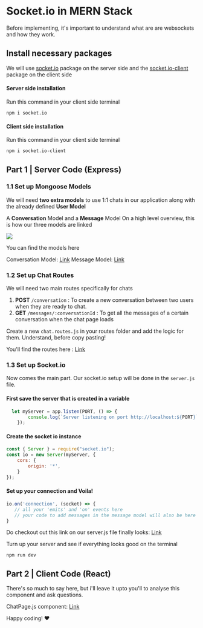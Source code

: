   # Socket.io  in MERN Stack

Before implementing, it's important to understand what are are websockets and how they work. 

## Install necessary packages

We will use [socket.io](https://www.npmjs.com/package/socket.io) package on the server side and the  [socket.io-client](https://www.npmjs.com/package/socket.io-client) package on the client side

#### Server side installation
Run this command in your client side terminal
```
npm i socket.io
```

#### Client side installation
Run this command in your client side terminal
```
npm i socket.io-client
```


## Part 1 | Server Code (Express)

### 1.1 Set up Mongoose Models

We will need **two extra models** to use 1:1 chats in our application along with the already defined **User Model** 

A **Conversation** Model and a **Message** Model
On a high level overview, this is how our three models are linked

![](https://imgur.com/J268VIi.png)


You can find the models here

Conversation  Model: [Link](https://gist.github.com/ManishPoduval/f94f93792f5884f1ea642fd6fd958654)
Message Model: [Link](https://gist.github.com/ManishPoduval/85be22b200498f595e5e899d7b939089) 

### 1.2 Set up Chat Routes 

We will need two main routes specifically for chats

 1. **POST** `/conversation` : To create a new conversation between two users when they are ready to chat. 
 2. **GET** `/messages/:conversationId` : To get all the messages of a certain conversation when the chat page loads

Create a new `chat.routes.js` in your routes folder and add the logic for them. Understand, before copy pasting!

You'll find the routes here : [Link](https://gist.github.com/ManishPoduval/a4950bbafa515925d3f2a47a77449e12)

### 1.3 Set up Socket.io 

Now comes the main part. Our socket.io setup will be done in the `server.js` file. 

#### First save the server that is created in a variable

```js
  let myServer = app.listen(PORT, () => {
	    console.log(`Server listening on port http://localhost:${PORT}`);
    });
```
 #### Create the socket io instance

```js
const { Server } = require("socket.io");
const io = new Server(myServer, {
	cors: {
		origin: '*',
	}
});
``` 

#### Set up your connection and Voila! 

```js
io.on('connection', (socket) => {
   // all your 'emits' and 'on' events here
   // your code to add messages in the message model will also be here 
}
```

Do checkout out this link on our server.js file finally looks: [Link](https://gist.github.com/ManishPoduval/c38da1a7311dbabe4d9a52aeed9af652)

Turn up your server and see if everything looks good on the terminal

```
npm run dev
``` 

## Part 2 | Client Code (React)

There's so much to say here, but i'll leave it upto you'll to analyse this component and ask questions. 

ChatPage.js component: [Link](https://gist.github.com/ManishPoduval/76e466c39dd9bc98aa4917edb5f69b69)

Happy coding! :heart: